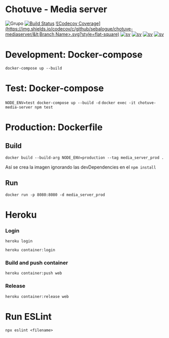 # Chotuve - Media server
![Grupo](https://img.shields.io/badge/grupo-11-blue) [![Build Status](https://travis-ci.com/sebalogue/chotuve-mediaserver.svg?token=pxhQ2W5miJyHZq81NsPq&branch=master)](https://travis-ci.com/github/sebalogue/chotuve-mediaserver)
[![Codecov Coverage](https://img.shields.io/codecov/c/github/sebalogue/chotuve-mediaserver/&lt;Branch Name>.svg?style=flat-square)](https://codecov.io/gh/sebalogue/chotuve-mediaserver/)
[![sv](https://img.shields.io/badge/view-media%20sv-important)](https://github.com/sebalogue/chotuve-mediaserver)
[![sv](https://img.shields.io/badge/view-auth%20sv-important)](https://github.com/santiagomariani/chotube-auth-server)
[![sv](https://img.shields.io/badge/view-app%20sv-important)](https://github.com/Franco-Giordano/chotuve-appserver)
[![sv](https://img.shields.io/badge/view-android-important)](https://github.com/javier2409/Chotuve-Android)


# Development: Docker-compose

`docker-compose up --build`

# Test: Docker-compose

`NODE_ENV=test docker-compose up --build -d`
`docker exec -it chotuve-media-server npm test`

# Production: Dockerfile

## Build
`docker build --build-arg NODE_ENV=production --tag media_server_prod .`

Así se crea la imagen ignorando las devDependencies en el `npm install`

## Run

`docker run -p 8080:8080 -d media_server_prod`

# Heroku
### Login
`heroku login`

`heroku container:login`

### Build and push container
`heroku container:push web`

### Release
`heroku container:release web`

# Run ESLint
`npx eslint <filename>`
